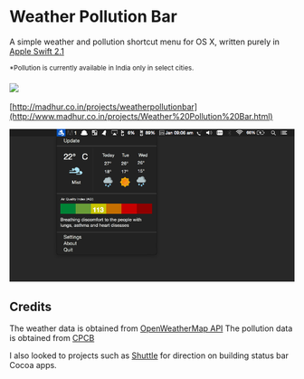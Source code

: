 # Weather Pollution Bar

A simple weather and pollution shortcut menu for OS X, written purely in [Apple Swift 2.1](https://developer.apple.com/swift/)

<sup>*Pollution is currently available in India only in select cities.</sup>

[![](http://www.madhur.co.in/images/appstorebadge.svg)](https://itunes.apple.com/us/app/weather-pollution-bar/id1077958272?ls=1&mt=12)

[http://madhur.co.in/projects/weatherpollutionbar](http://www.madhur.co.in/projects/Weather%20Pollution%20Bar.html)


![](https://raw.githubusercontent.com/madhur/weather-pollution-bar/master/screenshot.png?token=AAfF92ea4Kk0uXupybHN8iyGpdFjHU72ks5WrtMZwA%3D%3D)

## Credits
The weather data is obtained from [OpenWeatherMap API](http://openweathermap.org/api)
The pollution data is obtained from [CPCB](http://cpcb.nic.in/)

I also looked to projects such as [Shuttle](https://github.com/fitztrev/shuttle) for direction on building status bar Cocoa apps.


